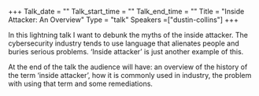 +++
Talk_date = ""
Talk_start_time = ""
Talk_end_time = ""
Title = "Inside Attacker: An Overview"
Type = "talk"
Speakers =["dustin-collins"]
+++

In this lightning talk I want to debunk the myths of the inside attacker. The cybersecurity industry tends to use language that alienates people and buries serious problems. ‘Inside attacker’ is just another example of this.

At the end of the talk the audience will have: an overview of the history of the term ‘inside attacker’, how it is commonly used in industry, the problem with using that term and some remediations.
